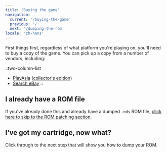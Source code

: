```yaml
---
title: 'Buying the game'
navigation:
  current: '/buying-the-game'
  previous: '/'
  next: '/dumping-the-rom'
locale: 'zh-hans'
---
```


First things first, regardless of what platform you're playing on, you'll need to buy a copy of the game. You can pick up a copy from a number of vendors, including:

::two-column-list
* [PlayAsia](https://www.play-asia.com/suzumiya-haruhi-no-chokuretsu/13/70337q) ([collector's edition](https://www.play-asia.com/suzumiya-haruhi-no-chokuretsu-chou-sos-dandanin-collection/13/70337s))
* [Search eBay](https://www.ebay.com/sch?&_nkw=Suzumiya+Haruhi+no+Chokuretsu)
::

## I already have a ROM file
If you've already done this and already have a dumped `.nds` ROM file, [click here to skip to the ROM patching section](/chokuretsu/guide/patching-the-rom).

## I've got my cartridge, now what?
Click through to the next step that will show you how to dump your ROM.